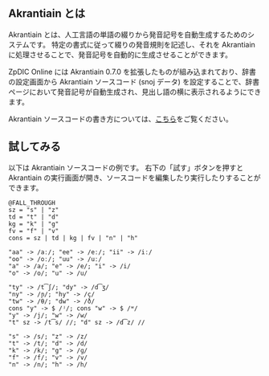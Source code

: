## Akrantiain とは
Akrantiain とは、人工言語の単語の綴りから発音記号を自動生成するためのシステムです。
特定の書式に従って綴りの発音規則を記述し、それを Akrantiain に処理させることで、発音記号を自動的に生成させることができます。

ZpDIC Online には Akrantiain 0.7.0 を拡張したものが組み込まれており、辞書の設定画面から Akrantiain ソースコード (snoj データ) を設定することで、辞書ページにおいて発音記号が自動生成され、見出し語の横に表示されるようにできます。

Akrantiain ソースコードの書き方については、[こちら](introduction)をご覧ください。

## 試してみる
以下は Akrantiain ソースコードの例です。
右下の「試す」ボタンを押すと Akrantiain の実行画面が開き、ソースコードを編集したり実行したりすることができます。
```akrantiain-try
@FALL_THROUGH
sz = "s" | "z"
td = "t" | "d"
kg = "k" | "g"
fv = "f" | "v"
cons = sz | td | kg | fv | "n" | "h"

"aa" -> /aː/; "ee" -> /eː/; "ii" -> /iː/
"oo" -> /oː/; "uu" -> /uː/
"a" -> /a/; "e" -> /e/; "i" -> /i/
"o" -> /o/; "u" -> /u/

"ty" -> /t͡ʃ/; "dy" -> /d͡ʒ/
"ny" -> /ɲ/; "hy" -> /ç/
"tw" -> /θ/; "dw" -> /ð/
cons "y" -> $ /ʲ/; cons "w" -> $ /ʷ/
"y" -> /j/; "w" -> /w/
"t" sz -> /t͡s/ //; "d" sz -> /d͡z/ //

"s" -> /s/; "z" -> /z/
"t" -> /t/; "d" -> /d/
"k" -> /k/; "g" -> /ɡ/
"f" -> /f/; "v" -> /v/
"n" -> /n/; "h" -> /h/
```